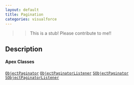 ```yaml
---
layout: default
title: Pagination
categories: visualforce
---
```


>>This is a stub!  Please contribute to me!!

Description
----------------

#### Apex Classes

[`ObjectPaginator`](/api/ObjectPaginator.cls)
[`ObjectPaginatorListener`](/api/ObjectPaginatorListener.cls)
[`SObjectPaginator`](/api/SObjectPaginator.cls)
[`SObjectPaginatorListener`](/api/SObjectPaginatorListener.cls)
